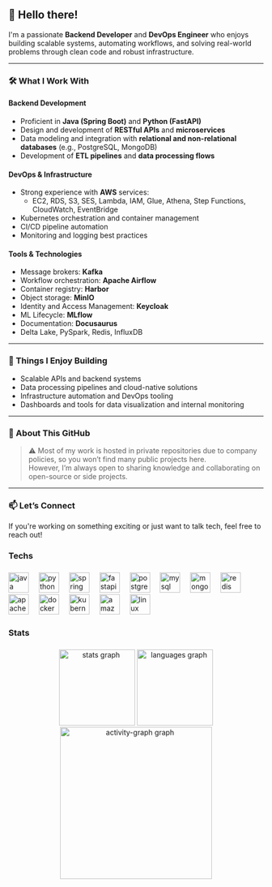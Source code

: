 ## 👋 Hello there!

I'm a passionate **Backend Developer** and **DevOps Engineer** who enjoys building scalable systems, automating workflows, and solving real-world problems through clean code and robust infrastructure.

---

### 🛠️ What I Work With

#### **Backend Development**
- Proficient in **Java (Spring Boot)** and **Python (FastAPI)**
- Design and development of **RESTful APIs** and **microservices**
- Data modeling and integration with **relational and non-relational databases** (e.g., PostgreSQL, MongoDB)
- Development of **ETL pipelines** and **data processing flows**

#### **DevOps & Infrastructure**
- Strong experience with **AWS** services:
  - EC2, RDS, S3, SES, Lambda, IAM, Glue, Athena, Step Functions, CloudWatch, EventBridge
- Kubernetes orchestration and container management
- CI/CD pipeline automation
- Monitoring and logging best practices

#### **Tools & Technologies**
- Message brokers: **Kafka**
- Workflow orchestration: **Apache Airflow**
- Container registry: **Harbor**
- Object storage: **MinIO**
- Identity and Access Management: **Keycloak**
- ML Lifecycle: **MLflow**
- Documentation: **Docusaurus**
- Delta Lake, PySpark, Redis, InfluxDB

---

### 🚀 Things I Enjoy Building

- Scalable APIs and backend systems
- Data processing pipelines and cloud-native solutions
- Infrastructure automation and DevOps tooling
- Dashboards and tools for data visualization and internal monitoring

---

### 📂 About This GitHub

> ⚠️ Most of my work is hosted in private repositories due to company policies, so you won’t find many public projects here.  
> However, I’m always open to sharing knowledge and collaborating on open-source or side projects.

---

### 📫 Let’s Connect

If you're working on something exciting or just want to talk tech, feel free to reach out!

###

<h3 align="left">Techs</h3>

###

<div align="left">
  <img src="https://skillicons.dev/icons?i=java" height="40" alt="java logo"  />
  <img width="12" />
  <img src="https://skillicons.dev/icons?i=py" height="40" alt="python logo"  />
  <img width="12" />
  <img src="https://skillicons.dev/icons?i=spring" height="40" alt="spring logo"  />
  <img width="12" />
  <img src="https://skillicons.dev/icons?i=fastapi" height="40" alt="fastapi logo"  />
  <img width="12" />
  <img src="https://skillicons.dev/icons?i=postgres" height="40" alt="postgresql logo"  />
  <img width="12" />
  <img src="https://skillicons.dev/icons?i=mysql" height="40" alt="mysql logo"  />
  <img width="12" />
  <img src="https://skillicons.dev/icons?i=mongodb" height="40" alt="mongodb logo"  />
  <img width="12" />
  <img src="https://skillicons.dev/icons?i=redis" height="40" alt="redis logo"  />
  <img width="12" />
  <img src="https://skillicons.dev/icons?i=kafka" height="40" alt="apachekafka logo"  />
  <img width="12" />
  <img src="https://skillicons.dev/icons?i=docker" height="40" alt="docker logo"  />
  <img width="12" />
  <img src="https://skillicons.dev/icons?i=kubernetes" height="40" alt="kubernetes logo"  />
  <img width="12" />
  <img src="https://skillicons.dev/icons?i=aws" height="40" alt="amazonwebservices logo"  />
  <img width="12" />
  <img src="https://skillicons.dev/icons?i=linux" height="40" alt="linux logo"  />
</div>

###

<h3 align="left">Stats</h3>

###

<div align="center">
  <img src="https://github-readme-stats.vercel.app/api?username=lucas08ben&hide_title=false&hide_rank=false&show_icons=true&include_all_commits=true&count_private=true&disable_animations=false&theme=aura&locale=en&hide_border=false&order=1" height="150" alt="stats graph"  />
  <img src="https://github-readme-stats.vercel.app/api/top-langs?username=lucas08ben&locale=en&hide_title=false&layout=compact&card_width=320&langs_count=5&theme=aura&hide_border=false&order=2" height="150" alt="languages graph"  />
  <img src="https://github-readme-activity-graph.vercel.app/graph?username=lucas08ben&radius=16&theme=redical&area=true&order=5" height="300" alt="activity-graph graph"  />
</div>

###
